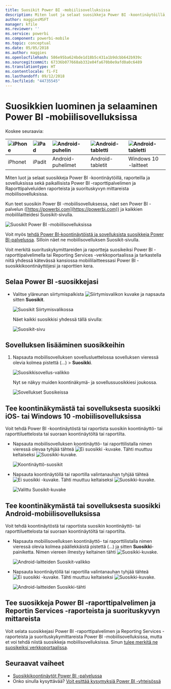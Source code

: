 ```yaml
---
title: Suosikit Power BI -mobiilisovelluksissa
description: Miten luot ja selaat suosikkeja Power BI -koontinäytöillä, raporteilla ja sovelluksissa sekä Power BI -raporttipalvelimen ja Raporttipalveluiden raportit ja suorituskyvyn mittarit mobiilisovelluksissa.
author: maggiesMSFT
manager: kfile
ms.reviewer: ''
ms.service: powerbi
ms.component: powerbi-mobile
ms.topic: conceptual
ms.date: 05/05/2018
ms.author: maggies
ms.openlocfilehash: 586e95ba624bde1d18b5c431a1b9dcbb642b939c
ms.sourcegitcommit: 67336b077668ab332e04fa670b0e9afd0a0c6489
ms.translationtype: HT
ms.contentlocale: fi-FI
ms.lasthandoff: 09/12/2018
ms.locfileid: "44735545"
---
```

# <a name="make-and-view-favorites-in-the-power-bi-mobile-apps"></a>Suosikkien luominen ja selaaminen Power BI -mobiilisovelluksissa
Koskee seuraavia:

| ![iPhone](./media/mobile-apps-favorites/iphone-logo-50-px.png) | ![iPad](./media/mobile-apps-favorites/ipad-logo-50-px.png) | ![Android-puhelin](./media/mobile-apps-favorites/android-phone-logo-50-px.png) | ![Android-tabletti](./media/mobile-apps-favorites/android-tablet-logo-50-px.png) | ![Android-tabletti](./media/mobile-apps-favorites/win-10-logo-50-px.png) |
|:--- |:--- |:--- |:--- |:--- |
| iPhonet |iPadit |Android-puhelimet |Android-tabletit |Windows 10 -laitteet |

Miten luot ja selaat suosikkeja Power BI -koontinäytöillä, raporteilla ja sovelluksissa sekä paikallisista Power BI -raporttipalvelimen ja Raporttipalveluiden raporteista ja suorituskyvyn mittareista mobiilisovelluksissa.

Kun teet suosikin Power BI -mobiilisovelluksessa, näet sen Power BI -palvelun ([https://powerbi.com](https://powerbi.com)) ja kaikkien mobiililaitteidesi Suosikit-sivulla. 

![Suosikit Power BI -mobiilisovelluksissa](./media/mobile-apps-favorites/power-bi-android-favorites-reports.png)


Voit myös [tehdä Power BI-koontinäytöistä ja sovelluksista suosikkeja Power BI-palvelussa](../../service-dashboard-favorite.md). Silloin näet ne mobiilisovelluksen Suosikit-sivulla.

Voit merkitä suorituskykymittareiden ja raportteja suosikeiksi Power BI -raporttipalvelimella tai Reporting Services -verkkoportaalissa ja tarkastella niitä yhdessä kätevässä kansiossa mobiililaitteessasi Power BI -suosikkikoontinäyttöjesi ja raporttien kera.

## <a name="view-your-power-bi-favorites"></a>Selaa Power BI -suosikkejasi
* Valitse yläreunan siirtymispalkista ![Siirtymisvalikon kuvake](./media/mobile-apps-favorites/power-bi-iphone-global-nav-button.png) ja napsauta sitten **Suosikit**.
  
  ![Suosikit Siirtymisvalikossa](./media/mobile-apps-favorites/power-bi-ipad-faves-pbi-report-server.png)
  
  Näet kaikki suosikkisi yhdessä tällä sivulla:
  
  ![Suosikit-sivu](./media/mobile-apps-favorites/power-bi-ipad-favorites.png)

## <a name="make-an-app-a-favorite"></a>Sovelluksen lisääminen suosikkeihin
1. Napsauta mobiilisovelluksen sovellusluettelossa sovelluksen vieressä olevia kolmea pistettä (...) > **Suosikki**.
   
    ![Suosikkisovellus-valikko](./media/mobile-apps-favorites/power-bi-android-favorite-app-ellipsis.png)
   
    Nyt se näkyy muiden koontinäkymä- ja sovellussuosikkiesi joukossa.
   
    ![Sovellukset Suosikeissa](./media/mobile-apps-favorites/power-bi-android-favorite-apps.png)

## <a name="make-a-dashboard-or-report-a-favorite-in-the-ios-and-windows-10-mobile-apps"></a>Tee koontinäkymästä tai sovelluksesta suosikki iOS- tai Windows 10 -mobiilisovelluksissa
Voit tehdä Power BI -koontinäytöstä tai raportista suosikin koontinäyttö- tai raporttiluettelosta tai suoraan koontinäytöltä tai raportilta.

* Napsauta mobiilisovelluksen koontinäyttö- tai raporttilistalla nimen vieressä olevaa tyhjää tähteä ![Ei suosikki -kuvake](./././media/mobile-apps-favorites/power-bi-mobile-not-favorite-icon.png). Tähti muuttuu keltaiseksi ![Suosikki-kuvake](./././media/mobile-apps-favorites/power-bi-mobile-yes-favorite-icon.png).
  
    ![Koontinäyttö-suosikit](./media/mobile-apps-favorites/power-bi-mobile-make-dashboard-favorite.png)
* Napsauta koontinäytöllä tai raportilla valintanauhan tyhjää tähteä ![Ei suosikki -kuvake](./././media/mobile-apps-favorites/power-bi-mobile-not-favorite-icon.png). Tähti muuttuu keltaiseksi ![Suosikki-kuvake](./././media/mobile-apps-favorites/power-bi-mobile-yes-favorite-icon.png).
  
    ![Valittu Suosikit-kuvake](./media/mobile-apps-favorites/power-bi-mobile-favorite-selected.png)

## <a name="make-a-dashboard-or-report-a-favorite-in-the-android-mobile-apps"></a>Tee koontinäkymästä tai sovelluksesta suosikki Android-mobiilisovelluksissa
Voit tehdä koontinäytöstä tai raportista suosikin koontinäyttö- tai raporttiluettelosta tai suoraan koontinäytöltä tai raportilta.

* Napsauta mobiilisovelluksen koontinäyttö- tai raporttilistalla nimen vieressä olevia kolmea päällekkäistä pistettä (...) ja sitten **Suosikki**-painiketta. Nimen viereen ilmestyy keltainen tähti ![Suosikki-kuvake](./././media/mobile-apps-favorites/power-bi-mobile-yes-favorite-icon.png).
  
    ![Android-laitteiden Suosikit-valikko](./media/mobile-apps-favorites/power-bi-android-make-favorite.png)
* Napsauta koontinäytöllä tai raportilla valintanauhan tyhjää tähteä ![Ei suosikki -kuvake](./././media/mobile-apps-favorites/power-bi-mobile-not-favorite-icon.png). Tähti muuttuu keltaiseksi ![Suosikki-kuvake](./media/mobile-apps-favorites/power-bi-android-favorite-icon.png).
  
    ![Android-laitteiden Suosikki-tähti](./media/mobile-apps-favorites/power-bi-android-favorite-in-dashboard.png)

## <a name="make-favorite-power-bi-report-server-and-reporting-services-reports-and-kpis"></a>Tee suosikkeja Power BI -raporttipalvelimen ja Reportin Services -raporteista ja suorituskyvyn mittareista
Voit selata suosikkejasi Power BI -raporttipalvelimen ja Reporting Services -raporteista ja suorituskykymittareista Power BI -mobiilisovelluksissa, mutta et voi tehdä niistä suosikkeja mobiilisovelluksissa. Sinun [tulee merkitä ne suosikeiksi verkkoportaalissa](../../report-server/tutorial-explore-report-server-web-portal.md#tag-your-favorites). 

## <a name="next-steps"></a>Seuraavat vaiheet
* [Suosikkikoontinäytöt Power BI -palvelussa](../../service-dashboard-favorite.md) 
* Onko sinulla kysyttävää? [Voit esittää kysymyksiä Power BI -yhteisössä](http://community.powerbi.com/)

